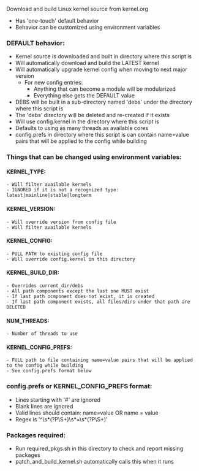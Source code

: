 Download and build Linux kernel source from kernel.org
- Has 'one-touch' default behavior
- Behavior can be customized using environment variables

### DEFAULT behavior:
- Kernel source is downloaded and built in directory where this script is
- Will automatically download and build the LATEST kernel
- Will automatically upgrade kernel config when moving to next major version
    - For new config entries:
        - Anything that can become a module will be modularized
        - Everything else gets the DEFAULT value
- DEBS will be built in a sub-directory named 'debs' under the directory where this script is
- The 'debs' directory will be deleted and re-created if it exists
- Will use config.kernel in the directory where this script is
- Defaults to using as many threads as available cores
- config.prefs in directory where this script is can contain name=value pairs that will be applied to the config while building

### Things that can be changed using environment variables:
#### KERNEL_TYPE:  
    - Will filter available kernels
    - IGNORED if it is not a recognized type: latest|mainline|stable|longterm

#### KERNEL_VERSION:
    - Will override version from config file
    - Will filter available kernels

#### KERNEL_CONFIG:
    - FULL PATH to existing config file
    - Will override config.kernel in this directory

#### KERNEL_BUILD_DIR:
    - Overrides current_dir/debs
    - All path components except the last one MUST exist
    - If last path ocmponent does not exist, it is created
    - If last path component exists, all files/dirs under that path are DELETED

#### NUM_THREADS:
    - Number of threads to use

#### KERNEL_CONFIG_PREFS: 
    - FULL path to file containing name=value pairs that will be applied to the config while building
    - See config.prefs format below

### config.prefs or KERNEL_CONFIG_PREFS format:
- Lines starting with '#' are ignored
- Blank lines are ignored
- Valid lines should contain:
    name=value OR
    name = value
- Regex is '^\s*(?P<KEY>\S+)\s*=\s*(?P<VAL>\S+)'

### Packages required:
- Run required_pkgs.sh in this directory to check and report missing packages
- patch_and_build_kernel.sh automatically calls this when it runs

